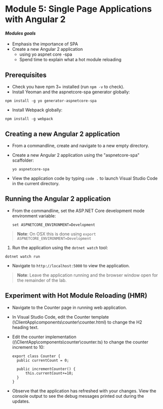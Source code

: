 # Module 5: Single Page Applications with Angular 2

#### *Modules goals*
-  Emphasis the importance of SPA 
- Create a new Angular 2 application
	-  using yo aspnet core -spa 
	- Spend time to explain what a hot module reloading
## Prerequisites
- Check you have npm 3+ installed (run `npm -v` to check).
-  Install Yeoman and the aspnetcore-spa generator globally: 

  ```
  npm install -g yo generator-aspnetcore-spa
  ```
-  Install Webpack globally:

  ```
  npm install -g webpack
  ```
## Creating a new Angular 2 application
- From a commandline, create and navigate to a new empty directory.
- Create a new Angular 2 application using the "aspnetcore-spa" scaffolder:

  ```
  yo aspnetcore-spa
  ```
- View the application code by typing `code .` to launch Visual Studio Code in the current directory.

## Running the Angular 2 application
- From the commandline, set the ASP.NET Core development mode environment variable:

  ```
  set ASPNETCORE_ENVIRONMENT=Development
  ```
> **Note**: On OSX this is done using `export ASPNETCORE_ENVIRONMENT=Development`
  
1. Run the application using the `dotnet watch` tool:

  ```
  dotnet watch run
  ```
- Navigate to `http://localhost:5000` to view the application.

> **Note**: Leave the application running and the browser window open for the remainder of the lab.

## Experiment with Hot Module Reloading (HMR)
- Navigate to the Counter page in running web application.
- In Visual Studio Code, edit the Counter template (\ClientApp\components\counter\counter.html) to change the H2 heading text.
- Edit the counter implementation ((\ClientApp\components\counter\counter.ts) to change the counter increment to 10:

  ```
  export class Counter {
    public currentCount = 0;

    public incrementCounter() {
        this.currentCount+=10;
    }
  }
  ```
- Observe that the application has refreshed with your changes. View the console output to see the debug messages printed out during the updates.
